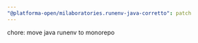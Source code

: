 ```yaml
---
"@platforma-open/milaboratories.runenv-java-corretto": patch
---
```


chore: move java runenv to monorepo
